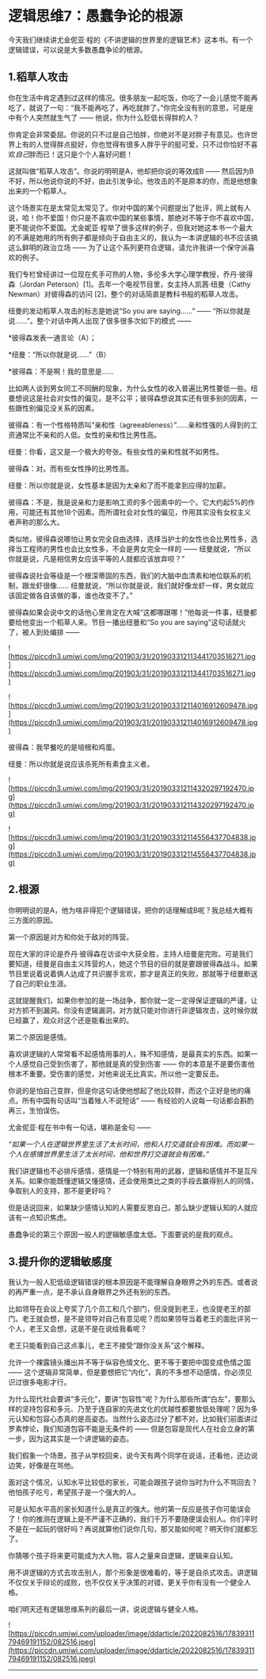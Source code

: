 # 逻辑思维7：愚蠢争论的根源

今天我们继续讲尤金伲亚·程的《不讲逻辑的世界里的逻辑艺术》这本书。有一个逻辑错误，可以说是大多数愚蠢争论的根源。

## 1.稻草人攻击

你在生活中肯定遇到过这样的情况。很多朋友一起吃饭，你吃了一会儿感觉不能再吃了，就说了一句：“我不能再吃了，再吃就胖了。”你完全没有别的意思，可是座中有个人突然就生气了 —— 他说，你为什么贬低长得胖的人？

你肯定会非常委屈。你说的只不过是自己怕胖，你绝对不是对胖子有意见。也许世界上有的人觉得胖点挺好，你也觉得有很多人胖乎乎的挺可爱，只不过你恰好不喜欢*自己*胖而已！这只是个个人喜好问题！

这就叫做“稻草人攻击”。你说的明明是A，他却把你说的等效成B —— 然后因为B不好，所以他说你说的不好，由此引发争论。他攻击的不是原本的你，而是他想象出来的一个稻草人。

这个场景实在是太常见太常见了。你对中国的某个问题提出了批评，网上就有人说，哈！你不爱国！你只是不喜欢中国的某些事情，那绝对不等于你不喜欢中国，更不能说你不爱国。尤金妮亚·程举了很多这样的例子，但我对她这本书一个最大的不满是她用的所有例子都是倾向于自由主义的，我认为一本讲逻辑的书不应该搞这么鲜明的政治立场 —— 为了让这个系列更符合逻辑，请允许我讲一个保守派喜欢的例子。

我们专栏曾经讲过一位现在炙手可热的人物，多伦多大学心理学教授，乔丹·彼得森（Jordan Peterson）[1]。去年一个电视节目里，女主持人凯茜·纽曼（Cathy Newman）对彼得森的访问 [2]，整个的对话简直是教科书般的稻草人攻击。

纽曼的发动稻草人攻击的标志是她说“So you are saying……” —— “所以你就是说……”。整个对话中两人出现了很多很多次如下的模式 ——

*彼得森发表一通言论（A）；

*纽曼：“所以你就是说……”（B）

*彼得森：不是啊！我的意思是……

比如两人谈到男女同工不同酬的现象，为什么女性的收入普遍比男性要低一些。纽曼想说这是社会对女性的偏见，是不公平；彼得森想说其实还有很多别的因素，一些跟性别偏见没关系的因素。

彼得森：有一个性格特质叫“亲和性（agreeableness）”……亲和性强的人得到的工资通常比不亲和的人低。女性的亲和性比男性高。

纽曼：你看，这又是一个极大的夸张。有些女性的亲和性就不如男性。

彼得森：对。而有些女性挣的比男性高。

纽曼：所以你就是说，女性基本是因为太亲和了而不能拿到应得的加薪。

彼得森：不是，我是说亲和力是影响工资的多个因素中的一个。它大约起5%的作用，可能还有其他18个因素。而所谓社会对女性的偏见，作用其实没有女权主义者声称的那么大。

类似地，彼得森说哪怕让男女完全自由选择，选择当护士的女性也会比男性多，选择当工程师的男性也会比女性多，不会是男女完全一样的 —— 纽曼就说，“所以你就是说，凡是相信男女应该平等的人就都应该放弃呗？”

彼得森说社会等级是一个根深蒂固的东西，我们的大脑中血清素和地位联系的机制，跟龙虾很像…… 纽曼就说，“所以你就是说，我们就好像龙虾一样，男女就应该固定做各自该做的事，谁也改变不了。”

彼得森如果会说中文的话他心里肯定在大喊“这都哪跟哪！”他每说一件事，纽曼都要给他变出一个稻草人来。节目一播出纽曼和“So you are saying”这句话就火了，被人到处编排 —— 

![https://piccdn3.umiwi.com/img/201903/31/201903312113441703516271.jpg](https://piccdn3.umiwi.com/img/201903/31/201903312113441703516271.jpg)

![https://piccdn3.umiwi.com/img/201903/31/201903312114016912609478.jpg](https://piccdn3.umiwi.com/img/201903/31/201903312114016912609478.jpg)

彼得森：我早餐吃的是培根和鸡蛋。

纽曼：所以你就是说应该杀死所有素食主义者。

![https://piccdn3.umiwi.com/img/201903/31/201903312114320297192470.jpg](https://piccdn3.umiwi.com/img/201903/31/201903312114320297192470.jpg)

![https://piccdn3.umiwi.com/img/201903/31/201903312114556437704838.jpg](https://piccdn3.umiwi.com/img/201903/31/201903312114556437704838.jpg)

## 2.根源

你明明说的是A，他为啥非得犯个逻辑错误，把你的话理解成B呢？我总结大概有三方面的原因。

第一个原因是对方和你处于敌对的阵营。

现在大家的评论是乔丹·彼得森在访谈中大获全胜，主持人纽曼是完败。可是我们要知道，纽曼是自由主义阵营的人，她这个节目的目的就是要跟彼得森战斗。如果节目里说着说着俩人达成了共识握手言欢，那才是真正的失败，那就等于纽曼断送了自己的职业生涯。

这就提醒我们，如果你参加的是一场战争，那你就一定一定得保证逻辑的严谨，让对方抓不到漏洞。你没有逻辑漏洞，对方就只能对你进行非逻辑攻击，这时候你就已经赢了，观众对这个还是能看出来的。

第二个原因是感情。

喜欢讲逻辑的人常常看不起感情用事的人，殊不知感情，是最真实的东西。如果一个人感觉自己受到伤害了，那他就是真的受到伤害 —— 你的本意是不是要伤害他根本不重要。受伤害的感觉，对他来说无比真实。所以他一定要反击。

你说的是怕自己变胖，但是你这句话使他想起了他比较胖，而这个正好是他的痛点。所有中国有句话叫“当着矬人不说短话” —— 有经验的人说每一句话都会斟酌再三，生怕误伤。

尤金伲亚·程在书中有一句话，堪称是金句 ——

 *“如果一个人在逻辑世界里生活了太长时间，他和人打交道就会有困难。而如果一个人在感情世界里生活了太长时间，他和世界打交道就会有困难。”*

我们讲逻辑也不必排斥感情，感情是一个特别有用的武器，逻辑和感情并不是互斥关系。如果你能既懂逻辑又懂感情，还会使用类比之类的手段去赢得别人的同情，争取别人的支持，那不是更好吗？

但是话说回来，如果缺少感情认知的人需要反思自己，那么缺少逻辑认知的人就应该有一点知识焦虑。

愚蠢争论的第三个原因一般人的逻辑敏感度太低。下面要说的是我的观点。

## 3.提升你的逻辑敏感度

我认为一般人犯低级逻辑错误的根本原因是不能理解自身眼界之外的东西。或者说的再严重一点，是不承认自身眼界之外还有别的东西。

比如领导在会议上夸奖了几个员工和几个部门，但没提到老王，也没提老王的部门。老王就会想，是不是领导对自己有意见呢？而如果领导当着老王的面批评另一个人，老王又会想，这是不是在说给我看呢？

老王只能看到自己这点事儿，老王不接受“跟你没关系”这个解释。

允许一个裸露镜头播出并不等于纵容色情文化、更不等于要把中国变成色情之国 —— 这个逻辑非常简单，但是要想把它“内化”，真的不多想不动感情，你必须见识过很多电影才行。

为什么现代社会要讲“多元化”，要讲“包容性”呢？为什么那些所谓“白左”，要那么样的坚持包容和多元、乃至于连自家的先进文化的优越性都要放低处理呢？因为多元认知和包容心态真的是高姿态。当然什么姿态过分了都不对，比如我们前面讲过罗素悖论，我们知道包容不能是无条件的 —— 但是包容是现代人在社会立身的第一步，因为这其实是一个讲逻辑的姿态。

我们假象一个场景。孩子从学校回来，说今天有两个同学在说话，还看他，还边说边笑，好像是在骂他。

面对这个情况，认知水平比较低的家长，可能会跟孩子说你当时为什么不骂回去？他怕孩子吃亏，希望孩子是一个强大的人。

可是认知水平高的家长知道什么是真正的强大。他的第一反应是孩子你可能误会了！你的推测在逻辑上是不严谨不正确的，我们千万不要随便误会别人。你们平时不是在一起玩的很好吗？再说就算他们说你几句，那又能如何呢？明天你们就都忘了。

你猜哪个孩子将来更可能成为大人物。容人之量来自逻辑，逻辑来自认知。

用不讲逻辑的方式去攻击别人，那个形象是很难看的，等于是自杀式攻击。讲逻辑不仅仅关乎辩论的成败，也不仅仅关乎决策的对错，更关乎你有没有一个健全人格。

咱们明天还有逻辑思维系列的最后一讲，说说逻辑与健全人格。

![https://piccdn.umiwi.com/uploader/image/ddarticle/2022082516/1783931179469191152/082516.jpeg](https://piccdn.umiwi.com/uploader/image/ddarticle/2022082516/1783931179469191152/082516.jpeg)

---
